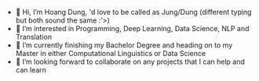 - 👋 Hi, I’m Hoang Dung, 'd love to be called as Jung/Dung (different typing but both sound the same :'>)
- 👀 I’m interested in Programming, Deep Learning, Data Science, NLP and Translation
- 🌱 I’m currently finishing my Bachelor Degree and heading on to my Master in either Computational Linguistics or Data Science
- 💞️ I’m looking forward to collaborate on any projects that I can help and can learn


<!---
jasmine95dn/jasmine95dn is a ✨ special ✨ repository because its `README.md` (this file) appears on your GitHub profile.
You can click the Preview link to take a look at your changes.
--->
